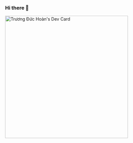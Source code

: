 ### Hi there 👋

<a href="https://app.daily.dev/hoantruong"><img src="https://api.daily.dev/devcards/c05e9c5fe7714211825721d17ffeba7d.png?r=i8c" width="400" alt="Trương Đức Hoàn's Dev Card"/></a>

<!--
**duchoan6814/duchoan6814** is a ✨ _special_ ✨ repository because its `README.md` (this file) appears on your GitHub profile.

Here are some ideas to get you started:

- 🔭 I’m currently working on ...
- 🌱 I’m currently learning ...
- 👯 I’m looking to collaborate on ...
- 🤔 I’m looking for help with ...
- 💬 Ask me about ...
- 📫 How to reach me: ...
- 😄 Pronouns: ...
- ⚡ Fun fact: ...
-->
